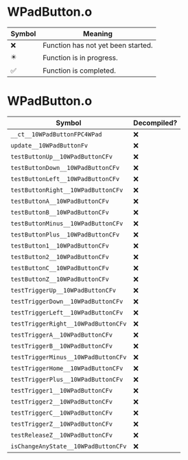 # WPadButton.o
| Symbol | Meaning 
| ------------- | ------------- 
| :x: | Function has not yet been started. 
| :eight_pointed_black_star: | Function is in progress. 
| :white_check_mark: | Function is completed. 


# WPadButton.o
| Symbol | Decompiled? |
| ------------- | ------------- |
| `__ct__10WPadButtonFPC4WPad` | :x: |
| `update__10WPadButtonFv` | :x: |
| `testButtonUp__10WPadButtonCFv` | :x: |
| `testButtonDown__10WPadButtonCFv` | :x: |
| `testButtonLeft__10WPadButtonCFv` | :x: |
| `testButtonRight__10WPadButtonCFv` | :x: |
| `testButtonA__10WPadButtonCFv` | :x: |
| `testButtonB__10WPadButtonCFv` | :x: |
| `testButtonMinus__10WPadButtonCFv` | :x: |
| `testButtonPlus__10WPadButtonCFv` | :x: |
| `testButton1__10WPadButtonCFv` | :x: |
| `testButton2__10WPadButtonCFv` | :x: |
| `testButtonC__10WPadButtonCFv` | :x: |
| `testButtonZ__10WPadButtonCFv` | :x: |
| `testTriggerUp__10WPadButtonCFv` | :x: |
| `testTriggerDown__10WPadButtonCFv` | :x: |
| `testTriggerLeft__10WPadButtonCFv` | :x: |
| `testTriggerRight__10WPadButtonCFv` | :x: |
| `testTriggerA__10WPadButtonCFv` | :x: |
| `testTriggerB__10WPadButtonCFv` | :x: |
| `testTriggerMinus__10WPadButtonCFv` | :x: |
| `testTriggerHome__10WPadButtonCFv` | :x: |
| `testTriggerPlus__10WPadButtonCFv` | :x: |
| `testTrigger1__10WPadButtonCFv` | :x: |
| `testTrigger2__10WPadButtonCFv` | :x: |
| `testTriggerC__10WPadButtonCFv` | :x: |
| `testTriggerZ__10WPadButtonCFv` | :x: |
| `testReleaseZ__10WPadButtonCFv` | :x: |
| `isChangeAnyState__10WPadButtonCFv` | :x: |
